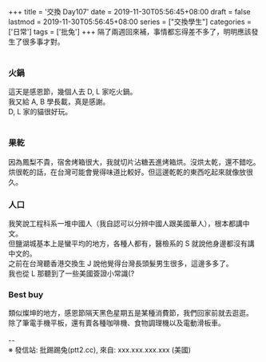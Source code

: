 +++
title = '交換 Day107'
date = 2019-11-30T05:56:45+08:00
draft = false
lastmod = 2019-11-30T05:56:45+08:00
series = ["交換學生"]
categories = ['日常']
tags = ['批兔']
+++
隔了兩週回來補，事情都忘得差不多了，明明應該發生了很多事才對。<br>
<br>
### 火鍋 
這天是感恩節，幾個人去 D, L 家吃火鍋。<br>
我又給 A, B 學長載，真是感謝。<br>
D, L 家的貓很好玩。<br>
<br>
### 果乾 
因為鳳梨不貴，宿舍烤箱很大，我就切片沾糖丟進烤箱烘。沒烘太乾，還不錯吃。<br>
烘很乾的話，在台灣可能會覺得味道比較好。但這邊乾乾的東西吃起來就像放很久。<br>

### 人口 
我笑說工程科系一堆中國人（我自認可以分辨中國人跟美國華人），根本都講中文。<br>
但鹽湖城基本上是蠻平均的地方，各種人都有，醫檢系的 S 就說他身邊都沒有講中文的。<br>
之前在台灣聽香港交換生 J 說他覺得台灣長頭髮男生很多，這邊多多了。<br>
我也從 L 那聽到了一些美國簽證小常識(?<br>

### Best buy 
類似燦坤的地方，感恩節隔天黑色星期五是某種消費節，我們回家前就去逛逛。<br>
除了筆電手機平板，還有賣各種咖啡機、食物調理機以及電動滑板車。<br>
<br>
--<br>
※ 發信站: 批踢踢兔(ptt2.cc), 來自: xxx.xxx.xxx.xxx (美國)<br>
